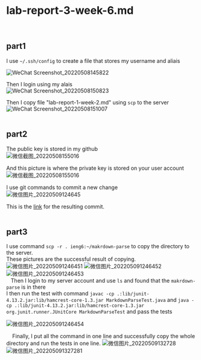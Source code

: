 # lab-report-3-week-6.md
&nbsp;
&nbsp;
## part1  

I use `~/.ssh/config` to create a file that stores my username and aliais    

![WeChat Screenshot_20220508145822](https://user-images.githubusercontent.com/103155845/167317854-2fa14f42-357d-4062-b9ee-f7ce5fb0b1cc.png)    

Then I login using my alais  
![WeChat Screenshot_20220508150823](https://user-images.githubusercontent.com/103155845/167317862-6c6fad15-871c-418e-9cfb-78595fcaa69d.png)    

Then I copy file "lab-report-1-week-2.md" using `scp` to the server  
![WeChat Screenshot_20220508151007](https://user-images.githubusercontent.com/103155845/167317867-f255a9e7-efdd-43af-9b96-3a2bce6cbd75.png)   
&nbsp;
&nbsp;
## part2  
  
The public key is stored in my github  
![微信截图_20220508155016](https://user-images.githubusercontent.com/103155845/167485901-78e4fe9d-bace-4496-8dfa-555b6ea49bd9.png)   

And this picture is where the private key is stored on your user account   
![微信截图_20220508155016](https://user-images.githubusercontent.com/103155845/167485959-2195b329-36a0-411a-b871-443d95614fbf.png)   

I use git commands to commit a new change  
![微信图片_20220509124645](https://user-images.githubusercontent.com/103155845/167486233-8285552f-c143-4f47-971a-0e0617214139.jpg)    

This is the [link](https://github.com/wengthree1cm/markdown-parser/commit/513a660155bb84b8914f449d21e2f16c4fbb57e8) for the resulting commit.   
&nbsp;
&nbsp;
## part3  

I use command `scp -r . ieng6:~/makrdown-parse` to copy the directory to the server.  
These pictures are the successful result of copying.
![微信图片_202205091246451](https://user-images.githubusercontent.com/103155845/167491174-e1a7491b-f43d-498a-ae1e-3775b88d0d88.jpg)
![微信图片_202205091246452](https://user-images.githubusercontent.com/103155845/167491212-a9b6559d-6189-49b6-9ea1-6dfa73a6f2f2.jpg)
![微信图片_202205091246453](https://user-images.githubusercontent.com/103155845/167491225-32c19146-c275-4630-8412-96c2d20ffccf.jpg)  
&nbsp;&nbsp;
Then I login to my server account and use `ls` and found that the `makrdown-parse` is in there  
I then run the test with command `javac -cp .:lib/junit-4.13.2.jar:lib/hamcrest-core-1.3.jar MarkdownParseTest.java` and `java -cp .:lib/junit-4.13.2.jar:lib/hamcrest-core-1.3.jar org.junit.runner.JUnitCore MarkdownParseTest`  and pass the tests

![微信图片_202205091246454](https://user-images.githubusercontent.com/103155845/167491736-86d503ee-0dcf-4625-8b22-00d353de0d53.jpg)

&nbsp;&nbsp;&nbsp;
Finally, I put all the command in one line and successfully copy the whole directory and run the tests in one line. 
![微信图片_20220509132728](https://user-images.githubusercontent.com/103155845/167492085-f965cd6d-44fe-4312-a952-4cf92ae008b7.jpg)
![微信图片_202205091327281](https://user-images.githubusercontent.com/103155845/167492096-0414da6b-fab3-425f-a8aa-eb87795291bc.jpg)







  






